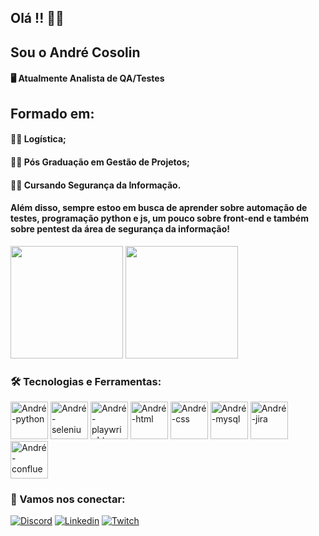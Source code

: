 ## Olá !! 👨‍💻 

## Sou o André Cosolin

#### 🖥️ Atualmente Analista de QA/Testes

## Formado em:
#### 👨‍🎓 Logística;

#### 👨‍🎓 Pós Graduação em Gestão de Projetos;

#### 👨‍🎓 Cursando Segurança da Informação.

#### Além disso, sempre estoo em busca de aprender sobre automação de testes, programação python e js, um pouco sobre front-end e também sobre pentest da área de segurança da informação! 

<div>
  <img height="180em" src="https://github-readme-stats.vercel.app/api?username=andrecosolin&show_icons=true&theme=tokyonight"/>
  <img height="180em" src="https://github-readme-stats.vercel.app/api/top-langs?username=andrecosolin&layout=compact&theme=tokyonight"/>

</div>

### 🛠️ Tecnologias e Ferramentas: 

<div>
  <img align="centeer" alt="André-python" height="60" widht="80" src="https://cdn.jsdelivr.net/gh/devicons/devicon/icons/python/python-original-wordmark.svg"/>
  <img align="centeer" alt="André-selenium" height="60" widht="80" src="https://cdn.jsdelivr.net/gh/devicons/devicon/icons/selenium/selenium-original.svg"/>
  <img align="centeer" alt="André-playwright" height="60" widht="80" src="https://img.shields.io/badge/Playwright-45ba4b?style=for-the-badge&logo=Playwright&logoColor=white"/>
  <img align="centeer" alt="André-html" height="60" widht="80" src="https://cdn.jsdelivr.net/gh/devicons/devicon/icons/html5/html5-original.svg"/>
  <img align="centeer" alt="André-css" height="60" widht="80" src="https://cdn.jsdelivr.net/gh/devicons/devicon/icons/css3/css3-original.svg"/>
  <img align="centeer" alt="André-mysql" height="60" widht="80" src="https://cdn.jsdelivr.net/gh/devicons/devicon/icons/mysql/mysql-original-wordmark.svg"/>
  <img align="centeer" alt="André-jira" height="60" widht="80" src="https://cdn.jsdelivr.net/gh/devicons/devicon/icons/jira/jira-original-wordmark.svg"/>
  <img align="centeer" alt="André-confluence" height="60" widht="80" src="https://cdn.jsdelivr.net/gh/devicons/devicon/icons/confluence/confluence-original-wordmark.svg"/>

</div>

### 🧲 Vamos nos conectar: 

[![Discord](https://img.shields.io/badge/Discord-7289DA?style=for-the-badge&logo=discord&logoColor=white)](https://discord.com/channels/@Andr%C3%A9Cosolin#9631)
[![Linkedin](https://img.shields.io/badge/LinkedIn-0077B5?style=for-the-badge&logo=linkedin&logoColor=white)](https://www.linkedin.com/in/andrecosolin/)
[![Twitch](https://img.shields.io/badge/Twitch-9146FF?style=for-the-badge&logo=twitch&logoColor=white)](https://www.twitch.tv/andrecosolin)

